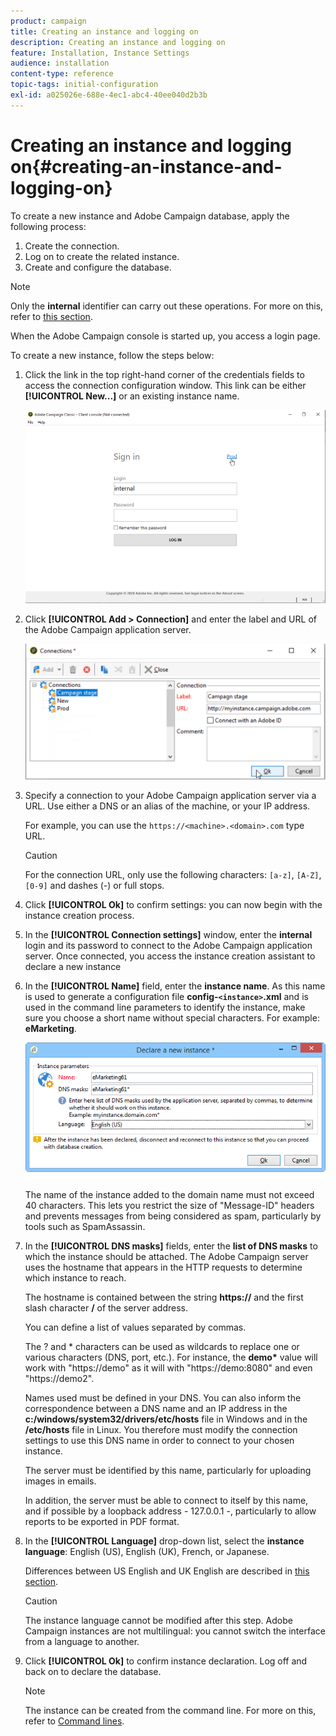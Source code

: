 ```yaml
---
product: campaign
title: Creating an instance and logging on
description: Creating an instance and logging on
feature: Installation, Instance Settings
audience: installation
content-type: reference
topic-tags: initial-configuration
exl-id: a025026e-688e-4ec1-abc4-40ee040d2b3b
---
```

# Creating an instance and logging on{#creating-an-instance-and-logging-on}



To create a new instance and Adobe Campaign database, apply the following process:

1. Create the connection.
1. Log on to create the related instance.
1. Create and configure the database.

>[!NOTE]
>
>Only the **internal** identifier can carry out these operations. For more on this, refer to [this section](../../installation/using/configuring-campaign-server.md#internal-identifier).

When the Adobe Campaign console is started up, you access a login page.

To create a new instance, follow the steps below:

1. Click the link in the top right-hand corner of the credentials fields to access the connection configuration window. This link can be either **[!UICONTROL New...]** or an existing instance name.

   ![](assets/s_ncs_install_define_connection_01.png)

1. Click **[!UICONTROL Add > Connection]** and enter the label and URL of the Adobe Campaign application server.

   ![](assets/s_ncs_install_define_connection_02.png)

1. Specify a connection to your Adobe Campaign application server via a URL. Use either a DNS or an alias of the machine, or your IP address.

   For example, you can use the `https://<machine>.<domain>.com` type URL.

   >[!CAUTION]
   >
   >For the connection URL, only use the following characters: `[a-z]`, `[A-Z]`, `[0-9]` and dashes (-) or full stops.

1. Click **[!UICONTROL Ok]** to confirm settings: you can now begin with the instance creation process.
1. In the **[!UICONTROL Connection settings]** window, enter the **internal** login and its password to connect to the Adobe Campaign application server. Once connected, you access the instance creation assistant to declare a new instance
1. In the **[!UICONTROL Name]** field, enter the **instance name**. As this name is used to generate a configuration file **config-`<instance>`.xml** and is used in the command line parameters to identify the instance, make sure you choose a short name without special characters. For example: **eMarketing**.

   ![](assets/s_ncs_install_create_instance.png)

   The name of the instance added to the domain name must not exceed 40 characters. This lets you restrict the size of "Message-ID" headers and prevents messages from being considered as spam, particularly by tools such as SpamAssassin.

1. In the **[!UICONTROL DNS masks]** fields, enter the **list of DNS masks** to which the instance should be attached. The Adobe Campaign server uses the hostname that appears in the HTTP requests to determine which instance to reach.

   The hostname is contained between the string **https://** and the first slash character **/** of the server address.

   You can define a list of values separated by commas.

   The ? and &#42; characters can be used as wildcards to replace one or various characters (DNS, port, etc.). For instance, the **demo&#42;** value will work with "https://demo" as it will with "https://demo:8080" and even "https://demo2".

   Names used must be defined in your DNS. You can also inform the correspondence between a DNS name and an IP address in the **c:/windows/system32/drivers/etc/hosts** file in Windows and in the **/etc/hosts** file in Linux. You therefore must modify the connection settings to use this DNS name in order to connect to your chosen instance.

   The server must be identified by this name, particularly for uploading images in emails.

   In addition, the server must be able to connect to itself by this name, and if possible by a loopback address - 127.0.0.1 -, particularly to allow reports to be exported in PDF format. 

1. In the **[!UICONTROL Language]** drop-down list, select the **instance language**: English (US), English (UK), French, or Japanese.

   Differences between US English and UK English are described in [this section](../../platform/using/adobe-campaign-workspace.md#date-and-time).

   >[!CAUTION]
   >
   >The instance language cannot be modified after this step. Adobe Campaign instances are not multilingual: you cannot switch the interface from a language to another.

1. Click **[!UICONTROL Ok]** to confirm instance declaration. Log off and back on to declare the database.

   >[!NOTE]
   >
   >The instance can be created from the command line. For more on this, refer to [Command lines](../../installation/using/command-lines.md).
